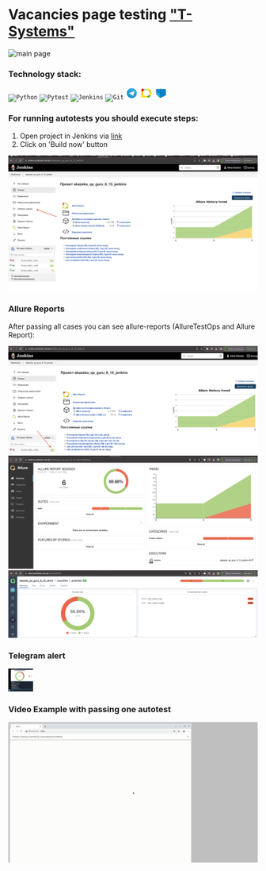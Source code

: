 # Vacancies page testing <a target="_blank" href="https://t-systems.jobs/global-careers-en/jobs/gr/209049/Software-Engineer-_-TDI/Athens.html">"T-Systems"</a>

![main page](design/images/main_page.png)

### Technology stack:

<code><img width="5%" title="Python" src="https://cdn.jsdelivr.net/gh/devicons/devicon/icons/python/python-original.svg" /></code>
<code><img width="5%" title="Pytest" src="https://cdn.jsdelivr.net/gh/devicons/devicon/icons/pytest/pytest-original.svg" /></code>
<code><img width="5%" title="Jenkins" src="https://cdn.jsdelivr.net/gh/devicons/devicon/icons/jenkins/jenkins-line.svg" /></code>
<code><img width="5%" title="Git" src="https://cdn.jsdelivr.net/gh/devicons/devicon/icons/github/github-original.svg" /></code>
<code><img width="5%" title="Telegram" src="design/icons/Telegram.png" /></code>
<code><img width="5%" title="allure" src="design/icons/Allure_Report.png" /></code>
<code><img width="5%" title="Selenoid" src="design/icons/Selenoid.png" /></code>

### For running autotests you should execute steps:

1. Open project in Jenkins via <a target="_blank" href="https://jenkins.autotests.cloud/job/akazeka_qa_guru_6_15_jenkins/">link</a> 
2. Click on 'Build now' button

![jenkins](design/images/jenkins.png)

### Allure Reports

After passing all cases you can see allure-reports (AllureTestOps and Allure Report):

![allure](design/images/allure.png)
![allure-report](design/images/allure_report.png)
![allure-testops](design/images/allure_testops.png)

### Telegram alert

<img width="10%" title="alert" src="design/images/telegram.png" />

### Video Example with passing one autotest

![video](design/video/video.gif)



          
          
          
          
